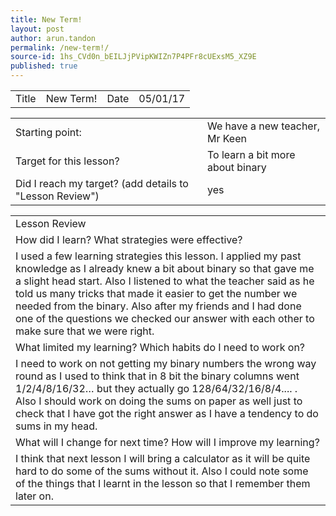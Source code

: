 ```yaml
---
title: New Term!
layout: post
author: arun.tandon
permalink: /new-term!/
source-id: 1hs_CVd0n_bEILJjPVipKWIZn7P4PFr8cUExsM5_XZ9E
published: true
---
```

<table>
  <tr>
    <td>Title</td>
    <td>New Term!</td>
    <td>Date</td>
    <td>05/01/17</td>
  </tr>
</table>


<table>
  <tr>
    <td>Starting point:</td>
    <td>We have a new teacher, Mr Keen</td>
  </tr>
  <tr>
    <td>Target for this lesson?</td>
    <td>To learn a bit more about binary</td>
  </tr>
  <tr>
    <td>Did I reach my target? 
(add details to "Lesson Review")</td>
    <td>yes</td>
  </tr>
</table>


<table>
  <tr>
    <td>Lesson Review</td>
  </tr>
  <tr>
    <td>How did I learn? What strategies were effective? </td>
  </tr>
  <tr>
    <td>I used a few learning strategies this lesson. I applied my past knowledge as I already knew a bit about binary so that gave me a slight head start. Also I listened to what the teacher said as he told us many tricks that made it easier to get the number we needed from the binary. Also after my friends and I had done one of the questions we checked our answer with each other to make sure that we were right.</td>
  </tr>
  <tr>
    <td>What limited my learning? Which habits do I need to work on? </td>
  </tr>
  <tr>
    <td>I need to work on not getting my binary numbers the wrong way round as I used to think that in 8 bit the binary columns went 1/2/4/8/16/32… but they actually go 128/64/32/16/8/4.... . Also I should work on doing the sums on paper as well just to check that I have got the right answer as I have a tendency to do sums in my head. </td>
  </tr>
  <tr>
    <td>What will I change for next time? How will I improve my learning?</td>
  </tr>
  <tr>
    <td>I think that next lesson I will bring a calculator as it will be quite hard to do some of the sums without it. Also I could note some of the things that I learnt in the lesson so that I remember them later on.</td>
  </tr>
</table>


